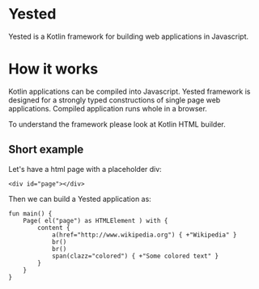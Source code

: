 Yested
======
Yested is a Kotlin framework for building web applications in Javascript. 

# How it works
Kotlin applications can be compiled into Javascript. Yested framework is designed for a strongly typed constructions of single page web applications. Compiled application runs whole in a browser. 

To understand the framework please look at Kotlin HTML builder.

## Short example
Let's have a html page with a placeholder div:
```
<div id="page"></div>
```

Then we can build a Yested application as:
```
fun main() {
    Page( el("page") as HTMLElement ) with {
        content {
            a(href="http://www.wikipedia.org") { +"Wikipedia" }
            br()
            br()
            span(clazz="colored") { +"Some colored text" }
        }
    }
}
```
